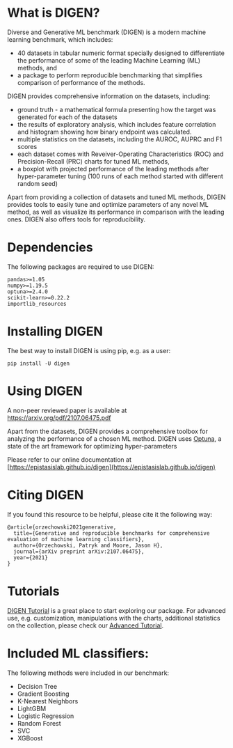 # What is DIGEN?

Diverse and Generative ML benchmark (DIGEN) is a modern machine learning benchmark, which includes:
- 40 datasets in tabular numeric format specially designed to differentiate the performance of some of the leading Machine Learning (ML) methods, and
- a package to perform reproducible benchmarking that simplifies comparison of performance of the methods.

DIGEN provides comprehensive information on the datasets, including:
- ground truth - a mathematical formula presenting how the target was generated for each of the datasets
- the results of exploratory analysis, which includes feature correlation and histogram showing how binary endpoint was calculated.
- multiple statistics on the datasets, including the AUROC, AUPRC and F1 scores
- each dataset comes with Reveiver-Operating Characteristics (ROC) and Precision-Recall (PRC) charts for tuned ML methods, 
- a boxplot with projected performance of the leading methods after hyper-parameter tuning (100 runs of each method started with different random seed)

Apart from providing a collection of datasets and tuned ML methods, DIGEN provides tools to easily tune and optimize parameters of any novel ML method, as well as visualize its performance in comparison with the leading ones.
DIGEN also offers tools for reproducibility.


# Dependencies

The following packages are required to use DIGEN:

    pandas>=1.05
    numpy>=1.19.5
    optuna>=2.4.0
    scikit-learn>=0.22.2
    importlib_resources


# Installing DIGEN

The best way to install DIGEN is using pip, e.g. as a user:

    pip install -U digen


# Using DIGEN

A non-peer reviewed paper is available at https://arxiv.org/pdf/2107.06475.pdf

Apart from the datasets, DIGEN provides a comprehensive toolbox for analyzing the performance of a chosen ML method.
DIGEN uses [Optuna](https://github.com/optuna/optuna), a state of the art framework for optimizing hyper-parameters 

Please refer to our online documentation at [https://epistasislab.github.io/digen](https://epistasislab.github.io/digen)


# Citing DIGEN


If you found this resource to be helpful, please cite it the following way:

```
@article{orzechowski2021generative,
  title={Generative and reproducible benchmarks for comprehensive evaluation of machine learning classifiers},
  author={Orzechowski, Patryk and Moore, Jason H},
  journal={arXiv preprint arXiv:2107.06475},
  year={2021}
}
```

# Tutorials

[DIGEN Tutorial](https://github.com/EpistasisLab/digen/blob/main/DIGEN%20Tutorial.ipynb) is a great place to start exploring our package.
For advanced use, e.g. customization, manipulations with the charts, additional statistics on the collection, please check our [Advanced Tutorial](https://github.com/EpistasisLab/digen/blob/main/DIGEN%20Advanced.ipynb).


# Included ML classifiers:

The following methods were included in our benchmark:
- Decision Tree
- Gradient Boosting
- K-Nearest Neighbors
- LightGBM
- Logistic Regression
- Random Forest
- SVC
- XGBoost

